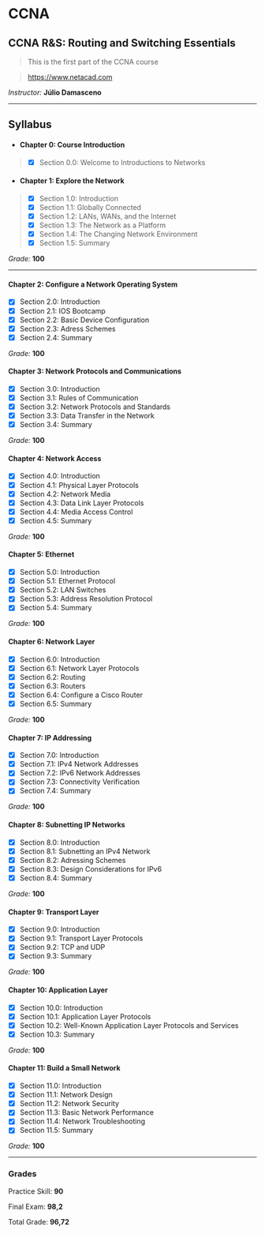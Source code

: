 # CCNA
## CCNA R&S: Routing and Switching Essentials
> This is the first part of the CCNA course

> https://www.netacad.com

*Instructor:* **Júlio Damasceno**

---

## Syllabus

* #### Chapter 0: Course Introduction
> - [x] Section 0.0: Welcome to Introductions to Networks

* #### Chapter 1: Explore the Network
> - [x] Section 1.0: Introduction
> - [x] Section 1.1: Globally Connected
> - [x] Section 1.2: LANs, WANs, and the Internet
> - [x] Section 1.3: The Network as a Platform
> - [x] Section 1.4: The Changing Network Environment
> - [x] Section 1.5: Summary

*Grade:* **100**

---

#### Chapter 2: Configure a Network Operating System
- [x] Section 2.0: Introduction
- [x] Section 2.1: IOS Bootcamp
- [x] Section 2.2: Basic Device Configuration
- [x] Section 2.3: Adress Schemes
- [x] Section 2.4: Summary

*Grade:* **100**

#### Chapter 3: Network Protocols and Communications
- [x] Section 3.0: Introduction
- [x] Section 3.1: Rules of Communication
- [x] Section 3.2: Network Protocols and Standards
- [x] Section 3.3: Data Transfer in the Network
- [x] Section 3.4: Summary

*Grade:* **100**

#### Chapter 4: Network Access
- [x] Section 4.0: Introduction
- [x] Section 4.1: Physical Layer Protocols
- [x] Section 4.2: Network Media
- [x] Section 4.3: Data Link Layer Protocols
- [x] Section 4.4: Media Access Control
- [x] Section 4.5: Summary

*Grade:* **100**

#### Chapter 5: Ethernet
- [x] Section 5.0: Introduction
- [x] Section 5.1: Ethernet Protocol
- [x] Section 5.2: LAN Switches
- [x] Section 5.3: Address Resolution Protocol
- [x] Section 5.4: Summary

*Grade:* **100**

#### Chapter 6: Network Layer
- [x] Section 6.0: Introduction
- [x] Section 6.1: Network Layer Protocols
- [x] Section 6.2: Routing
- [x] Section 6.3: Routers
- [x] Section 6.4: Configure a Cisco Router
- [x] Section 6.5: Summary

*Grade:* **100**

#### Chapter 7: IP Addressing
- [x] Section 7.0: Introduction
- [x] Section 7.1: IPv4 Network Addresses
- [x] Section 7.2: IPv6 Network Addresses
- [x] Section 7.3: Connectivity Verification
- [x] Section 7.4: Summary

*Grade:* **100**

#### Chapter 8: Subnetting IP Networks
- [x] Section 8.0: Introduction
- [x] Section 8.1: Subnetting an IPv4 Network
- [x] Section 8.2: Adressing Schemes
- [x] Section 8.3: Design Considerations for IPv6
- [x] Section 8.4: Summary

*Grade:* **100**

#### Chapter 9: Transport Layer
- [x] Section 9.0: Introduction
- [x] Section 9.1: Transport Layer Protocols
- [x] Section 9.2: TCP and UDP
- [x] Section 9.3: Summary

*Grade:* **100**

#### Chapter 10: Application Layer
- [x] Section 10.0: Introduction
- [x] Section 10.1: Application Layer Protocols
- [x] Section 10.2: Well-Known Application Layer Protocols and Services
- [x] Section 10.3: Summary

*Grade:* **100**
    
#### Chapter 11: Build a Small Network
- [x] Section 11.0: Introduction
- [x] Section 11.1: Network Design
- [x] Section 11.2: Network Security
- [x] Section 11.3: Basic Network Performance
- [x] Section 11.4: Network Troubleshooting
- [x] Section 11.5: Summary

*Grade:* **100**
    
---
### Grades

Practice Skill: **90**

Final Exam: **98,2**

Total Grade: **96,72**
